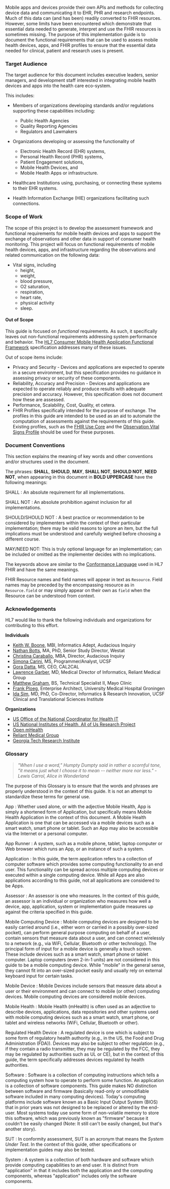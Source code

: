 <!-- introduction.md {% comment %}
*****************************************************************************************
*                            WARNING: DO NOT EDIT THIS FILE                             *
*                                                                                       *
* This file is generated by SUSHI. Any edits you make to this file will be overwritten. *
*                                                                                       *
* To change the contents of this file, edit the original source file at:                *
* ig-data\input\pagecontent\01_introduction.md                                          *
*****************************************************************************************
{% endcomment %} -->

Mobile apps and devices provide their own APIs and methods for collecting device data and
communicating it to EHR, PHR and research endpoints. Much of this data can (and has been)
readily converted to FHIR resources. However, some limits have been encountered which
demonstrate that essential data needed to generate, interpret and use the FHIR resources
is sometimes missing. The purpose of this implementation guide is to document the functional
requirements that can be used to assess mobile health devices, apps, and FHIR profiles
to ensure that the essential data needed for clinical, patient and research uses is present.

### Target Audience
The target audience for this document includes executive leaders, senior managers, and
development staff interested in integrating mobile health devices and apps into the health
care eco-system.

This includes:
* Members of organizations developing standards and/or regulations supporting these capabilities
  including:

    + Public Health Agencies
    + Quality Reporting Agencies
    + Regulators and Lawmakers

* Organizations developing or assessing the functionality of
    + Electronic Health Record (EHR) systems,
    + Personal Health Record (PHR) systems,
    + Patient Engagement solutions,
    + Mobile Health Devices, and
    + Mobile Health Apps or infrastructure.

* Healthcare Institutions using, purchasing, or connecting these systems to their
  EHR systems.

* Health Information Exchange (HIE) organizations facilitating such connections.

### Scope of Work
The scope of this project is to develop the assessment framework and functional requirements
for mobile health devices and apps to support the exchange of observations and other data in
support of consumer health monitoring. This project will focus on functional requirements of
mobile health devices, apps, and infrastructure regarding the observations and related
communication on the following data:

* Vital signs, including
    + height,
    + weight,
    + blood pressure,
    + O2 saturation,
    + respiration,
    + heart rate,
    + physical activity
    + sleep.

#### Out of Scope
This guide is focused on _functional_ requirements.  As such, it specifically leaves
out non-functional requirements addressing system performance and behavior.  The
[HL7 Consumer Mobile Health Application Functional Framework](https://cmhaff.healtheservice.com/Home/tabid/916/Default.aspx) specification addresses many of
these issues.

Out of scope items include:

* Privacy and Security - Devices and applications are expected to operate in a secure
  environment, but this specification provides no guidance in assessing privacy or security of these components.
* Reliability, Accuracy and Precision - Devices and applications are expected to operate
  reliably and produce results with adequate precision and accuracy. However, this
  specification does not document how these are assessed.
* Performance, Scalability, Cost, Quality, et cetera.
* FHIR Profiles specifically intended for the purpose of exchange. The profiles
  in this guide are intended to be used as an aid to automate the computation of
  assessments against the requirements of this guide. Existing profiles, such as
  the [FHIR Use Core](https://www.hl7.org/fhir/us/core/) and the
  [Observation Vital Signs Profile](https://www.hl7.org/fhir/observation-vitalsigns.html)
  should be used for these purposes.

### Document Conventions
This section explains the meaning of key words and other conventions and/or structures used in the document.

The phrases: **SHALL**, **SHOULD**, **MAY**, **SHALL NOT**, **SHOULD NOT**, **NEED
NOT**, when appearing in this document in **BOLD UPPERCASE** have the following meanings:

SHALL
: An absolute requirement for all implementations.

SHALL NOT
: An absolute prohibition against inclusion for all implementations.

SHOULD/SHOULD NOT
: A best practice or recommendation to be considered by implementers within the
context of their particular implementation; there may be valid reasons to ignore
an item, but the full implications must be understood and carefully weighed before
choosing a different course.

MAY/NEED NOT: This is truly optional language for an implementation; can be
included or omitted as the implementer decides with no implications.

The keywords above are similar to the [Conformance Language](https://www.hl7.org/fhir/conformance-rules.html#conflang)
used in HL7 FHIR and have the same meanings.

FHIR Resource names and field names will appear in text as `Resource`.  Field names
may be preceded by the encompassing resource as in `Resource.field` or may simply
appear on their own as `field` when the Resource can be understood from context.

### Acknowledgements
HL7 would like to thank the following individuals and organizations for contributing
to this effort.

**Individuals**
* [Keith W. Boone](https://www.linkedin.com/in/keithwboone/), MBI, Informatics Adept,
  Audacious Inquiry
* [Nathan Botts](https://www.linkedin.com/in/nathanbotts/), MA, PhD, Senior Study
  Director, Westat
* [Christina Caraballo](https://www.linkedin.com/in/christinacaraballo/), MBA, Director,
  Audacious Inquiry
* [Simona Carini](https://www.linkedin.com/in/simona-carini-1a0b265/), MS, Programmer/Analyst,
  UCSF
* [Gora Datta](https://www.linkedin.com/in/goradatta/), MS, CEO, CAL2CAL
* [Lawrence Garber](https://www.linkedin.com/in/larry-garber-1516129/), MD, Medical
  Director of Informatics, Reliant Medical Group
* [Matthew Graham](https://www.linkedin.com/in/matthew-graham-8623002b/), BS, Technical
  Specialist II, Mayo Clinic
* [Frank Ploeg](https://www.linkedin.com/in/flodurf/), Enterprise Architect, University
  Medical Hospital Groningen
* [Ida Sim](https://www.linkedin.com/in/ida-sim-b67b993/), MD, PhD, Co-Director,
  Informatics & Research Innovation, UCSF Clinical and Translational Sciences Institute

**Organizations**
* [US Office of the National Coordinator for Health IT](https://www.healthit.gov/)
* [US National Institutes of Health, All of Us Research Project](https://allofus.nih.gov/)
* [Open mHealth](https://www.openmhealth.org/)
* [Reliant Medical Group](https://reliantmedicalgroup.org/information-for-patients/research/)
* [Georgia Tech Research Institute](https://gtri.gatech.edu/)

### Glossary
> _"When I use a word," Humpty Dumpty said in rather a scornful tone, "it means just what I choose it to mean -- neither more nor less." - Lewis Carrol, Alice in Wonderland_

The purpose of this Glossary is to ensure that the words and phrases are properly understood
in the context of this guide. It is not an attempt to standardize these terms for general
use.

App
: Whether used alone, or with the adjective Mobile Health, App is simply a shortened
form of Application, but specifically means Mobile Health Application in the context
of this document.  A Mobile Health Application is one that can be accessed via a mobile
devices such as a smart watch, smart phone or tablet.  Such an App may also be accessible via
the Internet or a personal computer.

App Runner
: A system, such as a mobile phone, tablet, laptop computer or Web browser which runs
an App, or an instance of such a system.

Application
: In this guide, the term application refers to a collection of computer software which
provides some computing functionality to an end user. This functionality can be spread
across multiple computing devices or executed within a single computing device.
While all Apps are also applications according to this guide, not all applications
are considered to be Apps.

Assessor
: An assessor is one who measures. In the context of this guide, an assessor is an individual
or organization who measures how well a device, app, application, system or implementation
guide measures up against the criteria specified in this guide.

Mobile Computing Device
: Mobile computing devices are designed to be easily carried around (i.e., either worn
or carried in a possibly over-sized pocket), can perform general purpose computing on
behalf of a user, contain sensors that measure data about a user, and can connect wirelessly
to a network (e.g., via WiFi, Cellular, Bluetooth or other technology). The principal form
of input for a mobile device is generally a touch screen. These include devices such as
a smart watch, smart phone or tablet computer. Laptop computers (even 2-in-1 units)
are not considered in this guide to be a mobile computing device. While "mobile" in
the general sense, they cannot fit into an over-sized
pocket easily and usually rely on external keyboard input for certain tasks.

Mobile Device
: Mobile Devices include sensors that measure data about a user or their environment
and can connect to mobile (or other) computing devices.  Mobile computing devices are
considered mobile devices.

Mobile Health
: Mobile Health (mHealth) is often used as an adjective to describe devices, applications,
data repositories and other systems used with mobile computing devices such as a smart watch,
smart phone, or tablet and wireless networks (WiFi, Cellular, Bluetooth or other).

Regulated Health Device
: A regulated device is one which is subject to some form of regulatory health authority (e.g.,
in the US, the Food and Drug Administration (FDA)).  Devices may also be subject to
other regulation (e.g., if they contain a radio transmitter, they may be regulated by
the FCC, they may be regulated by authorities such as UL or CE), but in the context
of this guide, the term specifically addresses devices regulated by health authorities.

Software
: Software is a collection of computing instructions which tells a computing system
how to operate to perform some function. An application is a collection of software
components. This guide makes NO distinction between software and firmware (basically
read-only or unmodifiable software included in many computing devices). Today's computing
platforms include software known as a Basic Input Output System (BIOS) that in prior years was
not designed to be replaced or altered by the end-user. Most systems today use
some form of non-volatile memory to store this software, which was previously known
as "firmware" because it couldn't be easily changed (Note: It still can't be easily changed,
but that's another story).

SUT
: In conformity assessment, SUT is an acronym that means the _System Under Test_.  In
the context of this guide, other specifications or implementation guides may also be tested.

System
: A system is a collection of both hardware and software which provide computing capabilities
to an end user.  It is distinct from "application" in that it includes both the application
and the computing components, whereas "application" includes only the software components.

